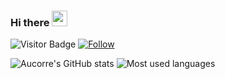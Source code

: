 ### Hi there <img src="https://media.giphy.com/media/hvRJCLFzcasrR4ia7z/giphy.gif" width="25px">
![Visitor Badge](https://visitor-badge.laobi.icu/badge?page_id=Aucorre.Aucorre)
[![Follow](https://img.shields.io/github/followers/Aucorre?label=Follow&style=social)](https://github.com/Aucorre)

![Aucorre's GitHub stats](https://github-readme-stats.vercel.app/api?username=Aucorre&count_private=true&show_icons=true&theme=radical) ![Most used languages](https://github-readme-stats.vercel.app/api/top-langs/?username=Aucorre&theme=radical&count_private=true)
